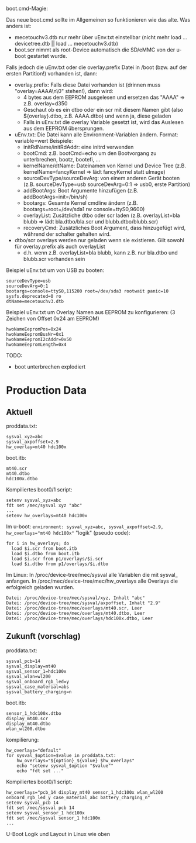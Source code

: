 boot.cmd-Magie:

Das neue boot.cmd sollte im Allgemeinen so funktionieren wie das alte.
Was anders ist:
* mecetouchv3.dtb nur mehr über uEnv.txt einstellbar (nicht mehr load ... devicetree.dtb || load ... mecetouchv3.dtb)
* boot.scr nimmt als root-Device automatisch die SD/eMMC von der u-boot gestartet wurde.

Falls jedoch die uEnv.txt oder die overlay.prefix Datei in /boot (bzw. auf der ersten Partition!) vorhanden ist, dann:
* overlay.prefix: Falls diese Datei vorhanden ist (drinnen muss "overlay=AAAA\n\0" stehen!), dann wird:
  - 4 bytes aus dem EEPROM ausgelesen und ersetzen das "AAAA" => z.B. overlay=d350
  - Geschaut ob es ein dtbo oder ein scr mit diesem Namen gibt (also ${overlay}.dtbo, z.B. AAAA.dtbo) und wenn ja, diese geladen
  - Falls in uEnv.txt die overlay Variable gesetzt ist, wird das Auslesen aus dem EEPROM übersprungen.
* uEnv.txt: Die Datei kann alle Environment-Variablen ändern. Format: variable=wert Beispiele:
  - initRdName/initRdAddr: eine initrd verwenden
  - bootCmd: z.B. bootCmd=echo um den Bootvorgang zu unterbrechen, bootz, bootefi, ...
  - kernelName/dtName: Dateinamen von Kernel und Device Tree (z.B. kernelName=fancyKernel => lädt fancyKernel statt uImage)
  - sourceDevType/sourceDevArg: von einem anderen Gerät booten (z.B. sourceDevType=usb sourceDevArg=0:1 => usb0, erste Partition)
  - addBootArgs: Boot Argumente hinzufügen (z.B. addBootArgs=init=/bin/sh)
  - bootargs: Gesamte Kernel cmdline ändern (z.B. bootargs=root=/dev/sda1 rw console=ttyS0,9600)
  - overlayList: Zusätzliche dtbo oder scr laden (z.B. overlayList=bla blubb => lädt bla.dtbo/bla.scr und blubb.dtbo/blubb.scr)
  - recoveryCmd: Zusätzliches Boot Argument, dass hinzugefügt wird, während der schalter gehalten wird.
* dtbo/scr overlays werden nur geladen wenn sie existieren. Gilt sowohl für overlay.prefix als auch overlayList
  - d.h. wenn z.B. overlayList=bla blubb, kann z.B. nur bla.dtbo und blubb.scr vorhanden sein

Beispiel uEnv.txt um von USB zu booten:
```
sourceDevType=usb
sourceDevArg=0:1
bootargs=console=ttyS0,115200 root=/dev/sda3 rootwait panic=10 sysfs.deprecated=0 ro
dtName=mecetouchv3.dtb
```

Beispiel uEnv.txt um Overlay Namen aus EEPROM zu konfigurieren:
(3 Zeichen von Offset 0x24 am EEPROM)
```
hwoNameEepromPos=0x24
hwoNameEepromBusNr=0x1
hwoNameEepromI2cAddr=0x50
hwoNameEepromLength=0x4
```

TODO:
* boot unterbrechen explodiert

# Production Data

## Aktuell
proddata.txt:
```
sysval_xyz=abc
sysval_axpoffset=2.9
hw_overlay=mt40 hdc100x
```

boot.itb:
```
mt40.scr
mt40.dtbo
hdc100x.dtbo
```

Kompiliertes boot0/1 script:
```
setenv sysval_xyz=abc
fdt set /mec/sysval xyz "abc"
...
setenv hw_overlays=mt40 hdc100x
```

Im u-boot:
`environment: sysval_xyz=abc, sysval_axpoffset=2.9, hw_overlays="mt40 hdc100x"`
"logik" (pseudo code):
```
for i in hw_overlays; do
  load $i.scr from boot.itb
  load $i.dtbo from boot.itb
  load $i.scr from p1/overlays/$i.scr
  load $i.dtbo from p1/overlays/$i.dtbo
```

Im Linux: In /proc/device-tree/mec/sysval alle Variablen die mit sysval_ anfangen. In /proc/mec/device-tree/mec/hw_overlays alle Overlays die erfolgreich geladen wurden.
```
Datei: /proc/device-tree/mec/sysval/xyz, Inhalt "abc"
Datei: /proc/device-tree/mec/sysval/axpoffset, Inhalt "2.9"
Datei: /proc/device-tree/mec/overlays/mt40.scr, Leer
Datei: /proc/device-tree/mec/overlays/mt40.dtbo, Leer
Datei: /proc/device-tree/mec/overlays/hdc100x.dtbo, Leer
```

## Zukunft (vorschlag)
proddata.txt:
```
sysval_pcb=14
sysval_display=mt40
sysval_sensor_1=hdc100x
sysval_wlan=wl200
sysval_onboard_rgb_led=y
sysval_case_material=abs
sysval_battery_charging=n
```

boot.itb:
```
sensor_1_hdc100x.dtbo
display_mt40.scr
display_mt40.dtbo
wlan_wl200.dtbo
```

kompilierung:
```
hw_overlays="default"
for sysval_$option=$value in proddata.txt:
    hw_overlays="${option}_${value} $hw_overlays"
    echo "setenv sysval_$option "$value""
    echo "fdt set ..."
```

Kompiliertes boot0/1 script:
```
hw_overlays="pcb_14 display_mt40 sensor_1_hdc100x wlan_wl200 onboard_rgb_led_y case_material_abc battery_charging_n"
setenv sysval_pcb 14
fdt set /mec/sysval pcb 14
setenv sysval_sensor_1 hdc100x
fdt set /mec/sysval sensor_1 hdc100x
...
```
U-Boot Logik und Layout in Linux wie oben


